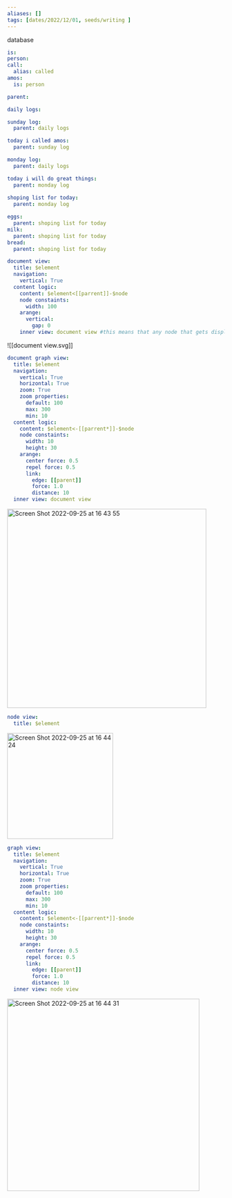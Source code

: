 ```yaml
---
aliases: []
tags: [dates/2022/12/01, seeds/writing ]
---
```

 
database
```yaml
is:
person:
call:
  alias: called
amos:
  is: person

parent:

daily logs:

sunday log:
  parent: daily logs

today i called amos:
  parent: sunday log

monday log:
  parent: daily logs

today i will do great things:
  parent: monday log
  
shoping list for today:
  parent: monday log

eggs:
  parent: shoping list for today
milk:
  parent: shoping list for today
bread:
  parent: shoping list for today
```




```yaml 
document view:
  title: $element
  navigation:
    vertical: True
  content logic: 
    content: $element<[[parrent]]-$node
    node constaints:
      width: 100
    arange:
      vertical:
        gap: 0
    inner view: document view #this means that any node that gets displayed will display this view within itself
```

![[document view.svg]]

```yaml
document graph view:
  title: $element
  navigation:
    vertical: True
    horizontal: True
    zoom: True
    zoom properties:
      default: 100
      max: 300
      min: 10
  content logic:
    content: $element<-[[parrent*]]-$node
    node constaints: 
      width: 10
      height: 30
    arange:
      center force: 0.5
      repel force: 0.5
      link:
        edge: [[parent]]
        force: 1.0
        distance: 10
  inner view: document view
```
<img width="461" alt="Screen Shot 2022-09-25 at 16 43 55" src="https://user-images.githubusercontent.com/8178413/192146768-64021c55-96e1-4500-b87b-2b81e246977e.png">

```yaml
node view:
  title: $element
```
<img width="245" alt="Screen Shot 2022-09-25 at 16 44 24" src="https://user-images.githubusercontent.com/8178413/192146794-f276de2c-fb32-409f-8da1-6067b65279f2.png">

```yaml
graph view:
  title: $element
  navigation:
    vertical: True
    horizontal: True
    zoom: True
    zoom properties:
      default: 100
      max: 300
      min: 10
  content logic:
    content: $element<-[[parrent*]]-$node
    node constaints:
      width: 10
      height: 30
    arange:
      center force: 0.5
      repel force: 0.5
      link:
        edge: [[parent]]
        force: 1.0
        distance: 10
  inner view: node view
```

<img width="445" alt="Screen Shot 2022-09-25 at 16 44 31" src="https://user-images.githubusercontent.com/8178413/192146796-bb40d844-1df7-4451-b19e-235c366fa12d.png">
